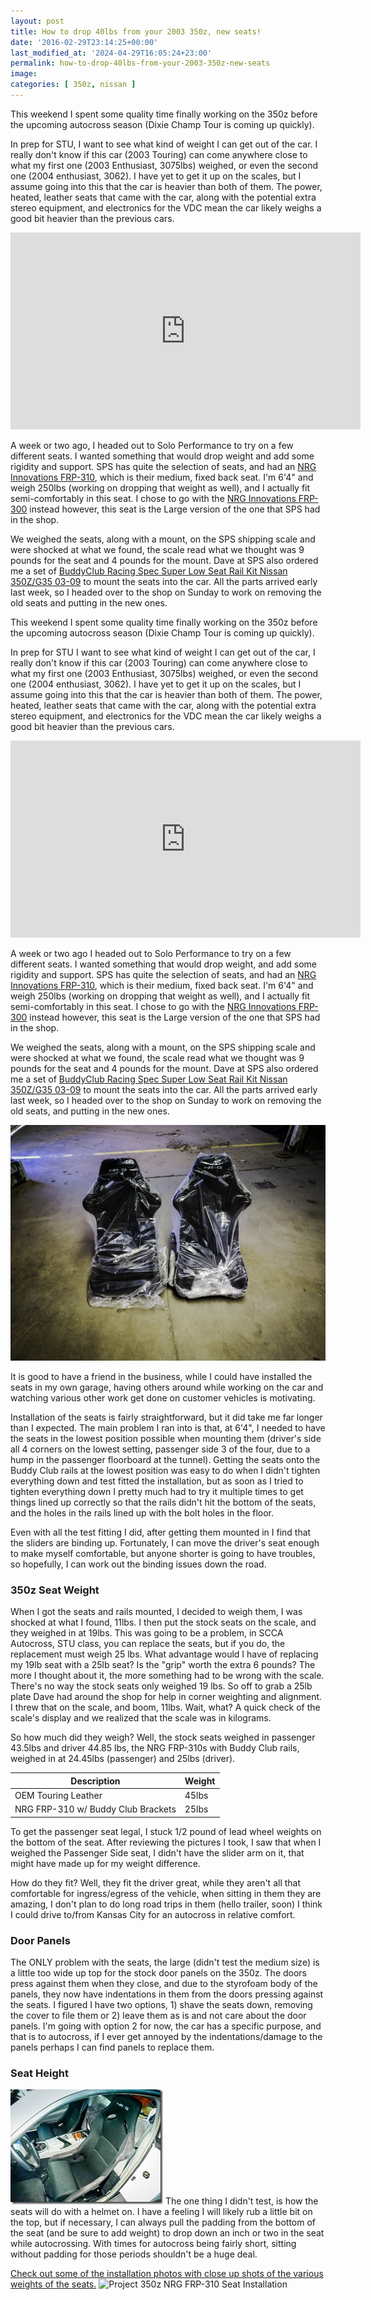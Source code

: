 ```yaml
---
layout: post
title: How to drop 40lbs from your 2003 350z, new seats!
date: '2016-02-29T23:14:25+00:00'
last_modified_at: '2024-04-29T16:05:24+23:00'
permalink: how-to-drop-40lbs-from-your-2003-350z-new-seats
image:
categories: [ 350z, nissan ]
---
```

This weekend I spent some quality time finally working on the 350z before the upcoming autocross season (Dixie Champ Tour is coming up quickly).

In prep for STU, I want to see what kind of weight I can get out of the car. I really don't know if this car (2003 Touring) can come anywhere close to what my first one (2003 Enthusiast, 3075lbs) weighed, or even the second one (2004 enthusiast, 3062). I have yet to get it up on the scales, but I assume going into this that the car is heavier than both of them. The power, heated, leather seats that came with the car, along with the potential extra stereo equipment, and electronics for the VDC mean the car likely weighs a good bit heavier than the previous cars.

<iframe width="560" height="315" src="https://www.youtube.com/embed/SeUIINn3O50" title="YouTube video player" frameborder="0" allow="accelerometer; autoplay; clipboard-write; encrypted-media; gyroscope; picture-in-picture" allowfullscreen></iframe>

A week or two ago, I headed out to Solo Performance to try on a few different seats. I wanted something that would drop weight and add some rigidity and support. SPS has quite the selection of seats, and had an [NRG Innovations FRP-310](https://www.soloperformance.com//NRG-Innovations-FRP-310-Racing-Bucket-Seat--Medium_p_11673.html), which is their medium, fixed back seat. I'm 6'4" and weigh 250lbs (working on dropping that weight as well), and I actually fit semi-comfortably in this seat. I chose to go with the [NRG Innovations FRP-300](https://www.soloperformance.com//NRG-Innovations-FRP-300-Racing-Bucket-Seat--Large_p_11672.html) instead however, this seat is the Large version of the one that SPS had in the shop.

We weighed the seats, along with a mount, on the SPS shipping scale and were shocked at what we found, the scale read what we thought was 9 pounds for the seat and 4 pounds for the mount. Dave at SPS also ordered me a set of [BuddyClub Racing Spec Super Low Seat Rail Kit Nissan 350Z/G35 03-09](https://www.soloperformance.com//BuddyClub-Racing-Spec-Super-Low-Seat-Rail-Kit-Nissan-350ZG35-03-09_p_11496.html) to mount the seats into the car. All the parts arrived early last week, so I headed over to the shop on Sunday to work on removing the old seats and putting in the new ones.

This weekend I spent some quality time finally working on the 350z before the upcoming autocross season (Dixie Champ Tour is coming up quickly).

In prep for STU I want to see what kind of weight I can get out of the car, I really don't know if this car (2003 Touring) can come anywhere close to what my first one (2003 Enthusiast, 3075lbs) weighed, or even the second one (2004 enthusiast, 3062). I have yet to get it up on the scales, but I assume going into this that the car is heavier than both of them. The power, heated, leather seats that came with the car, along with the potential extra stereo equipment, and electronics for the VDC mean the car likely weighs a good bit heavier than the previous cars.

<iframe width="560" height="315" src="https://www.youtube.com/embed/SeUIINn3O50" title="YouTube video player" frameborder="0" allow="accelerometer; autoplay; clipboard-write; encrypted-media; gyroscope; picture-in-picture" allowfullscreen></iframe>

A week or two ago I headed out to Solo Performance to try on a few different seats. I wanted something that would drop weight, and add some rigidity and support. SPS has quite the selection of seats, and had an [NRG Innovations FRP-310](https://www.soloperformance.com//NRG-Innovations-FRP-310-Racing-Bucket-Seat--Medium_p_11673.html), which is their medium, fixed back seat. I'm 6'4" and weigh 250lbs (working on dropping that weight as well), and I actually fit semi-comfortably in this seat. I chose to go with the [NRG Innovations FRP-300](https://www.soloperformance.com//NRG-Innovations-FRP-300-Racing-Bucket-Seat--Large_p_11672.html) instead however, this seat is the Large version of the one that SPS had in the shop.

We weighed the seats, along with a mount, on the SPS shipping scale and were shocked at what we found, the scale read what we thought was 9 pounds for the seat and 4 pounds for the mount. Dave at SPS also ordered me a set of [BuddyClub Racing Spec Super Low Seat Rail Kit Nissan 350Z/G35 03-09](https://www.soloperformance.com//BuddyClub-Racing-Spec-Super-Low-Seat-Rail-Kit-Nissan-350ZG35-03-09_p_11496.html) to mount the seats into the car. All the parts arrived early last week, so I headed over to the shop on Sunday to work on removing the old seats, and putting in the new ones.

![Seats in Bags](/assets/images/PublishThumbnails/Windows-Live-Writer/How-to-drop-40lbs-from-your-2003-350z-ne_1297A/SeatsinBags_2.jpg)

It is good to have a friend in the business, while I could have installed the seats in my own garage, having others around while working on the car and watching various other work get done on customer vehicles is motivating.

Installation of the seats is fairly straightforward, but it did take me far longer than I expected. The main problem I ran into is that, at 6'4", I needed to have the seats in the lowest position possible when mounting them (driver's side all 4 corners on the lowest setting, passenger side 3 of the four, due to a hump in the passenger floorboard at the tunnel). Getting the seats onto the Buddy Club rails at the lowest position was easy to do when I didn't tighten everything down and test fitted the installation, but as soon as I tried to tighten everything down I pretty much had to try it multiple times to get things lined up correctly so that the rails didn't hit the bottom of the seats, and the holes in the rails lined up with the bolt holes in the floor.

Even with all the test fitting I did, after getting them mounted in I find that the sliders are binding up. Fortunately, I can move the driver's seat enough to make myself comfortable, but anyone shorter is going to have troubles, so hopefully, I can work out the binding issues down the road.

### 350z Seat Weight
When I got the seats and rails mounted, I decided to weigh them, I was shocked at what I found, 11lbs. I then put the stock seats on the scale, and they weighed in at 19lbs. This was going to be a problem, in SCCA Autocross, STU class, you can replace the seats, but if you do, the replacement must weigh 25 lbs. What advantage would I have of replacing my 19lb seat with a 25lb seat? Is the "grip" worth the extra 6 pounds? The more I thought about it, the more something had to be wrong with the scale. There's no way the stock seats only weighed 19 lbs. So off to grab a 25lb plate Dave had around the shop for help in corner weighting and alignment. I threw that on the scale, and boom, 11lbs. Wait, what? A quick check of the scale's display and we realized that the scale was in kilograms.

So how much did they weigh? Well, the stock seats weighed in passenger 43.5lbs and driver 44.85 lbs, the NRG FRP-310s with Buddy Club rails, weighed in at 24.45lbs (passenger) and 25lbs (driver).

| Description                    | Weight |
| ------------------------------ | ------ |
| OEM Touring Leather            | 45lbs  |
| NRG FRP-310 w/ Buddy Club Brackets | 25lbs  |

To get the passenger seat legal, I stuck 1/2 pound of lead wheel weights on the bottom of the seat. After reviewing the pictures I took, I saw that when I weighed the Passenger Side seat, I didn't have the slider arm on it, that might have made up for my weight difference.

How do they fit? Well, they fit the driver great, while they aren't all that comfortable for ingress/egress of the vehicle, when sitting in them they are amazing, I don't plan to do long road trips in them (hello trailer, soon) I think I could drive to/from Kansas City for an autocross in relative comfort.

### Door Panels
The ONLY problem with the seats, the large (didn't test the medium size) is a little too wide up top for the stock door panels on the 350z. The doors press against them when they close, and due to the styrofoam body of the panels, they now have indentations in them from the doors pressing against the seats. I figured I have two options, 1) shave the seats down, removing the cover to file them or 2) leave them as is and not care about the door panels. I'm going with option 2 for now, the car has a specific purpose, and that is to autocross, if I ever get annoyed by the indentations/damage to the panels perhaps I can find panels to replace them.

### Seat Height
![NRG FRP-310 Seat installed in 350z](/assets/images/PublishThumbnails/Windows-Live-Writer/How-to-drop-40lbs-from-your-2003-350z-ne_1297A/2016-02-28%2016.45.43_thumb.jpg)
The one thing I didn't test, is how the seats will do with a helmet on. I have a feeling I will likely rub a little bit on the top, but if necessary, I can always pull the padding from the bottom of the seat (and be sure to add weight) to drop down an inch or two in the seat while autocrossing. With times for autocross being fairly short, sitting without padding for those periods shouldn't be a huge deal.

[Check out some of the installation photos with close up shots of the various weights of the seats.](https://www.flickr.com/photos/chammond/albums/72157664702657730)
![Project 350z NRG FRP-310 Seat Installation](https://farm2.staticflickr.com/1674/25027042309_6251a7a052_q.jpg)


